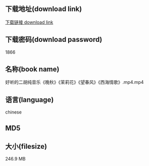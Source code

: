 ## 下载地址(download link)
[下载链接 download link](https://tutu365.netlify.app/?s=%E5%A5%BD%E5%90%AC%E7%9A%84%E4%BA%8C%E8%83%A1%E7%BA%AF%E9%9F%B3%E4%B9%90%E3%80%8A%E6%99%9A%E7%A7%8B%E3%80%8B%E3%80%8A%E8%8C%89%E8%8E%89%E8%8A%B1%E3%80%8B%E3%80%8A%E6%9C%9B%E6%98%A5%E9%A3%8E%E3%80%8B%E3%80%8A%E8%A5%BF%E6%B5%B7%E6%83%85%E6%AD%8C%E3%80%8B.mp4)

## 下载密码(download password)
1866

## 名称(book name)
好听的二胡纯音乐《晚秋》《茉莉花》《望春风》《西海情歌》.mp4.mp4

## 语言(language)
chinese

## MD5


## 大小(filesize)
246.9 MB
